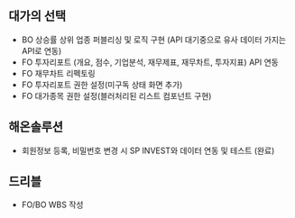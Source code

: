 ## 대가의 선택

- BO 상승률 상위 업종 퍼블리싱 및 로직 구현 (API 대기중으로 유사 데이터 가지는 API로 연동)
- FO 투자리포트 (개요, 점수, 기업분석, 재무제표, 재무차트, 투자지표) API 연동
- FO 재무차트 리펙토링
- FO 투자리포트 권한 설정(미구독 상태 화면 추가)
- FO 대가종목 권한 설정(블러처리된 리스트 컴포넌트 구현)

## 해온솔루션

- 회원정보 등록, 비밀번호 변경 시 SP INVEST와 데이터 연동 및 테스트 (완료)

## 드리블

- FO/BO WBS 작성
